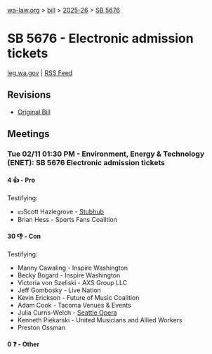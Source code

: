 [wa-law.org](/) > [bill](/bill/) > [2025-26](/bill/2025-26/) > [SB 5676](/bill/2025-26/sb/5676/)

# SB 5676 - Electronic admission tickets
[leg.wa.gov](https://app.leg.wa.gov/billsummary?BillNumber=5676&Year=2025&Initiative=false) | [RSS Feed](./rss.xml)

## Revisions
* [Original Bill](1/)

## Meetings
### Tue 02/11 01:30 PM - Environment, Energy & Technology (ENET): SB 5676 Electronic admission tickets
#### 4 👍 - Pro
Testifying:
* 💵Scott Hazlegrove - [Stubhub](/org/stubhub/)
* Brian Hess - Sports Fans Coalition

#### 30 👎 - Con
Testifying:
* Manny Cawaling - Inspire Washington
* Becky Bogard - Inspire Washington
* Victoria von Szeliski - AXS Group LLC
* Jeff Gombosky - Live Nation
* Kevin Erickson - Future of Music Coalition
* Adam Cook - Tacoma Venues & Events
* Julia Curns-Welch - [Seattle Opera](/org/seattle_opera/)
* Kenneth Piekarski - United Musicians and Allied Workers
* Preston Ossman

#### 0 ❓ - Other
